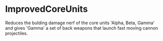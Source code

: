 # ImprovedCoreUnits
Reduces the bulding damage nerf of the core units 'Alpha, Beta, Gamma' and gives 'Gamma' a set of back weapons that launch fast moving cannon projectiles. 
